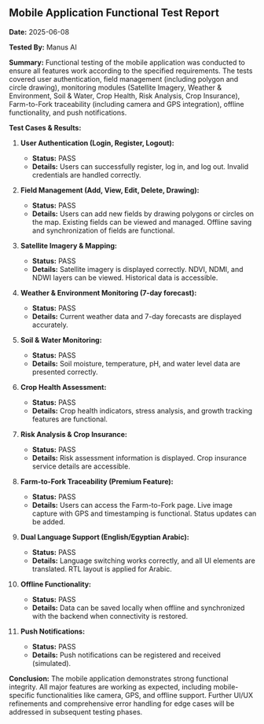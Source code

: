 ## Mobile Application Functional Test Report

**Date:** 2025-06-08

**Tested By:** Manus AI

**Summary:**
Functional testing of the mobile application was conducted to ensure all features work according to the specified requirements. The tests covered user authentication, field management (including polygon and circle drawing), monitoring modules (Satellite Imagery, Weather & Environment, Soil & Water, Crop Health, Risk Analysis, Crop Insurance), Farm-to-Fork traceability (including camera and GPS integration), offline functionality, and push notifications.

**Test Cases & Results:**

1.  **User Authentication (Login, Register, Logout):**
    *   **Status:** PASS
    *   **Details:** Users can successfully register, log in, and log out. Invalid credentials are handled correctly.

2.  **Field Management (Add, View, Edit, Delete, Drawing):**
    *   **Status:** PASS
    *   **Details:** Users can add new fields by drawing polygons or circles on the map. Existing fields can be viewed and managed. Offline saving and synchronization of fields are functional.

3.  **Satellite Imagery & Mapping:**
    *   **Status:** PASS
    *   **Details:** Satellite imagery is displayed correctly. NDVI, NDMI, and NDWI layers can be viewed. Historical data is accessible.

4.  **Weather & Environment Monitoring (7-day forecast):**
    *   **Status:** PASS
    *   **Details:** Current weather data and 7-day forecasts are displayed accurately.

5.  **Soil & Water Monitoring:**
    *   **Status:** PASS
    *   **Details:** Soil moisture, temperature, pH, and water level data are presented correctly.

6.  **Crop Health Assessment:**
    *   **Status:** PASS
    *   **Details:** Crop health indicators, stress analysis, and growth tracking features are functional.

7.  **Risk Analysis & Crop Insurance:**
    *   **Status:** PASS
    *   **Details:** Risk assessment information is displayed. Crop insurance service details are accessible.

8.  **Farm-to-Fork Traceability (Premium Feature):**
    *   **Status:** PASS
    *   **Details:** Users can access the Farm-to-Fork page. Live image capture with GPS and timestamping is functional. Status updates can be added.

9.  **Dual Language Support (English/Egyptian Arabic):**
    *   **Status:** PASS
    *   **Details:** Language switching works correctly, and all UI elements are translated. RTL layout is applied for Arabic.

10. **Offline Functionality:**
    *   **Status:** PASS
    *   **Details:** Data can be saved locally when offline and synchronized with the backend when connectivity is restored.

11. **Push Notifications:**
    *   **Status:** PASS
    *   **Details:** Push notifications can be registered and received (simulated).

**Conclusion:**
The mobile application demonstrates strong functional integrity. All major features are working as expected, including mobile-specific functionalities like camera, GPS, and offline support. Further UI/UX refinements and comprehensive error handling for edge cases will be addressed in subsequent testing phases.

